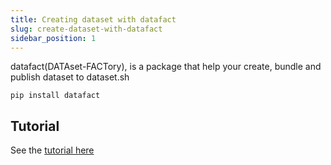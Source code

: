 ```yaml
---
title: Creating dataset with datafact
slug: create-dataset-with-datafact
sidebar_position: 1
---
```


datafact(DATAset-FACTory), is a package that help your create, bundle and publish dataset to dataset.sh

```shell
pip install datafact
```

## Tutorial

See the [tutorial here](/docs/create-dataset/datafact/intro)

[//]: # ()
[//]: # (### create a new project)

[//]: # ()
[//]: # (```shell)

[//]: # (datafact new tutorial/hello-world)

[//]: # (```)

[//]: # ()
[//]: # (### Build)

[//]: # ()
[//]: # (```shell)

[//]: # (cd tutorial/hello-world)

[//]: # (```)

[//]: # ()
[//]: # (```shell)

[//]: # (python project.py build)

[//]: # (```)

[//]: # ()
[//]: # (### Publish)

[//]: # ()
[//]: # (```shell)

[//]: # (python project.py publish)

[//]: # (```)

[//]: # ()
[//]: # (## More templates)

[//]: # ()
[//]: # (```shell)

[//]: # (datafact new tutorial/hello-world -t hello-world)

[//]: # (```)

[//]: # ()
[//]: # (If you wish to use mkb to create synthetic datasets:)

[//]: # ()
[//]: # (```shell)

[//]: # (datafact new tutorial/hello-world -t synthetic)

[//]: # (```)

[//]: # ()
